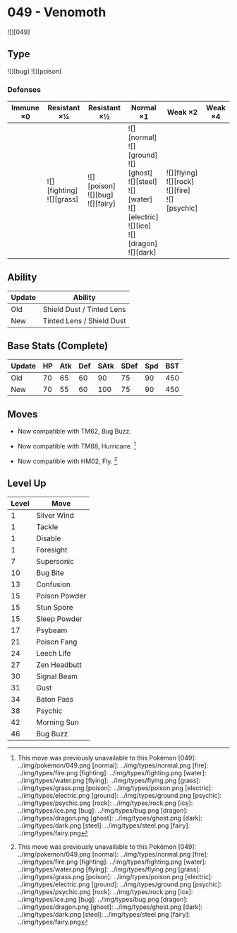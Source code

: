 # 049 - Venomoth
![][049]

## Type

![][bug]  ![][poison]

### Defenses

Immune ×0 | Resistant ×¼                     | Resistant ×½                                | Normal ×1                                                                                                                                 | Weak ×2                                                      | Weak ×4 | 
---       | ---                              | ---                                         | ---                                                                                                                                       | ---                                                          | ---     | 
          | ![][fighting]<br> ![][grass]<br> | ![][poison]<br> ![][bug]<br> ![][fairy]<br> | ![][normal]<br> ![][ground]<br> ![][ghost]<br> ![][steel]<br> ![][water]<br> ![][electric]<br> ![][ice]<br> ![][dragon]<br> ![][dark]<br> | ![][flying]<br> ![][rock]<br> ![][fire]<br> ![][psychic]<br> |         | 

## Ability

Update | Ability                   | 
---    | ---                       | 
Old    | Shield Dust / Tinted Lens | 
New    | Tinted Lens / Shield Dust | 

## Base Stats (Complete)

Update | HP  | Atk | Def | SAtk | SDef | Spd | BST | 
---    | --- | --- | --- | ---  | ---  | --- | --- | 
Old    | 70  | 65  | 60  | 90   | 75   | 90  | 450 | 
New    | 70  | 55  | 60  | 100  | 75   | 90  | 450 | 

## Moves

 - Now compatible with TM62, Bug Buzz.

 - Now compatible with TM88, Hurricane. [^1]

 - Now compatible with HM02, Fly. [^1]

## Level Up

Level | Move          | 
---   | ---           | 
1     | Silver Wind   | 
1     | Tackle        | 
1     | Disable       | 
1     | Foresight     | 
7     | Supersonic    | 
10    | Bug Bite      | 
13    | Confusion     | 
15    | Poison Powder | 
15    | Stun Spore    | 
15    | Sleep Powder  | 
17    | Psybeam       | 
21    | Poison Fang   | 
24    | Leech Life    | 
27    | Zen Headbutt  | 
30    | Signal Beam   | 
31    | Gust          | 
34    | Baton Pass    | 
38    | Psychic       | 
42    | Morning Sun   | 
46    | Bug Buzz      | 

[^1]: This move was previously unavailable to this Pokémon
[049]: ../img/pokemon/049.png
[normal]: ../img/types/normal.png
[fire]: ../img/types/fire.png
[fighting]: ../img/types/fighting.png
[water]: ../img/types/water.png
[flying]: ../img/types/flying.png
[grass]: ../img/types/grass.png
[poison]: ../img/types/poison.png
[electric]: ../img/types/electric.png
[ground]: ../img/types/ground.png
[psychic]: ../img/types/psychic.png
[rock]: ../img/types/rock.png
[ice]: ../img/types/ice.png
[bug]: ../img/types/bug.png
[dragon]: ../img/types/dragon.png
[ghost]: ../img/types/ghost.png
[dark]: ../img/types/dark.png
[steel]: ../img/types/steel.png
[fairy]: ../img/types/fairy.png
